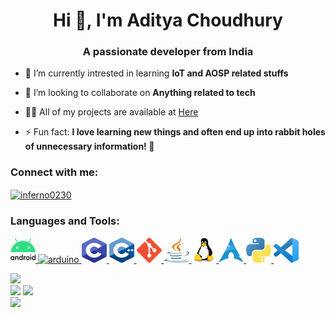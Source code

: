 <h1 align="center">Hi 👋, I'm Aditya Choudhury</h1>
<h3 align="center">A passionate developer from India</h3>

- 🌱 I’m currently intrested in learning **IoT and AOSP related stuffs**

- 👯 I’m looking to collaborate on **Anything related to tech**

- 👨‍💻 All of my projects are available at [Here](https://github.com/inferno0230?tab=repositories)

- ⚡ Fun fact: **I love learning new things and often end up into rabbit holes of unnecessary information! 🧐**

<h3 align="left">Connect with me:</h3>
<p align="left">
<a href="https://t.me/inferno0230" target="blank"><img align="center" src="https://raw.githubusercontent.com/inferno0230/inferno0230/main/assets/telegram-icon.svg" alt="inferno0230" height="30" width="40" /></a>
</p>

<h3 align="left">Languages and Tools:</h3>
<p align="left"> <a href="https://developer.android.com" target="_blank" rel="noreferrer"> <img src="https://raw.githubusercontent.com/inferno0230/inferno0230/main/assets/android-icon.svg" alt="android" width="40" height="40"/> </a> <a href="https://www.arduino.cc/" target="_blank" rel="noreferrer"> <img src="https://cdn.worldvectorlogo.com/logos/arduino-1.svg" alt="arduino" width="40" height="40"/> </a> <a href="https://www.cprogramming.com/" target="_blank" rel="noreferrer"> <img src="https://raw.githubusercontent.com/inferno0230/inferno0230/main/assets/c-program-icon.svg" alt="c" width="40" height="40"/> </a> <a href="https://www.w3schools.com/cpp/" target="_blank" rel="noreferrer"> <img src="https://raw.githubusercontent.com/inferno0230/inferno0230/main/assets/c-plus-plus-programming-language-icon.svg" alt="cplusplus" width="40" height="40"/> </a> <a href="https://git-scm.com/" target="_blank" rel="noreferrer"> <img src="https://raw.githubusercontent.com/inferno0230/inferno0230/main/assets/git-icon.svg" alt="git" width="40" height="40"/> </a> <a href="https://www.java.com" target="_blank" rel="noreferrer"> <img src="https://raw.githubusercontent.com/inferno0230/inferno0230/main/assets/java-programming-language-icon.svg" alt="java" width="40" height="40"/> </a> <a href="https://www.linux.org/" target="_blank" rel="noreferrer"> <img src="https://raw.githubusercontent.com/devicons/devicon/master/icons/linux/linux-original.svg" alt="linux" width="40" height="40"/> </a> <a href="https://archlinux.org/"" target="_blank" rel="noreferrer"> <img src="https://raw.githubusercontent.com/inferno0230/inferno0230/main/assets/arch-linux.svg" alt="archlinux" width="40" height="40"/> </a> <a href="https://www.python.org" target="_blank" rel="noreferrer"> <img src="https://raw.githubusercontent.com/inferno0230/inferno0230/main/assets/python.svg" alt="python" width="40" height="40"/> </a> <a href="https://code.visualstudio.com/" target="_blank" rel="noreferrer"> <img src="https://raw.githubusercontent.com/inferno0230/inferno0230/main/assets/visual-studio-code-icon.svg" alt="vscode" width="40" height="40"/> </a> </p>

 ![](http://github-profile-summary-cards.vercel.app/api/cards/profile-details?username=inferno0230&theme=highcontrast) <br/>
![](http://github-profile-summary-cards.vercel.app/api/cards/stats?username=inferno0230&theme=highcontrast)  ![](http://github-profile-summary-cards.vercel.app/api/cards/most-commit-language?username=inferno0230&theme=highcontrast) <br/>
![](https://komarev.com/ghpvc/?username=inferno0230&label=Profile%20views&color=0e75b6&style=flat) <br/>
